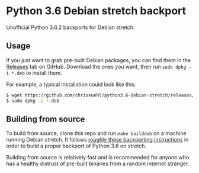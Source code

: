 Python 3.6 Debian stretch backport
========

Unofficial Python 3.6.2 backports for Debian stretch.


## Usage

If you just want to grab pre-built Debian packages, you can find them in the
[Releases][releases] tab on GitHub. Download the ones you want, then run `sudo
dpkg -i *.deb` to install them.

For example, a typical installation could look like this:

```bash
$ wget https://github.com/chriskuehl/python3.6-debian-stretch/releases/download/v3.6.2-1-deb9u1/{python3.6_3.6.2-1.deb9u1_amd64,python3.6-minimal_3.6.2-1.deb9u1_amd64,python3.6-dev_3.6.2-1.deb9u1_amd64,libpython3.6_3.6.2-1.deb9u1_amd64,libpython3.6-minimal_3.6.2-1.deb9u1_amd64,libpython3.6-stdlib_3.6.2-1.deb9u1_amd64,libpython3.6-dev_3.6.2-1.deb9u1_amd64}.deb
$ sudo dpkg -i *.deb
```


## Building from source

To build from source, clone this repo and run `make builddeb` on a machine
running Debian stretch. It follows [roughly these backporting
instructions][how-to-backport] in order to build a proper backport of Python
3.6 on stretch.

Building from source is relatively fast and is recommended for anyone who has a
healthy distrust of pre-built binaries from a random internet stranger.


[how-to-backport]: https://www.ocf.berkeley.edu/docs/staff/procedures/backporting-packages/
[releases]: https://github.com/chriskuehl/python3.6-debian-stretch/releases
